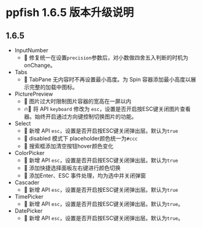 # ppfish 1.6.5 版本升级说明

## 1.6.5
- InputNumber
  - 🐛 修复统一在设置`precision`参数后，对小数做四舍五入判断的时机为onChange。
- Tabs
  - 🐛 TabPane 无内容时不再设置最小高度。为 Spin 容器添加最小高度以展示完整的加载中图标。
- PicturePreview
  - 🔨 图片过大时限制图片容器的宽高在一屏以内
  - 🔥🔨 将 API `keyboard` 修改为 `esc`，设置是否开启按ESC键关闭图片查看器。始终开启通过方向键控制切换图片的功能。
- Select
  - 🎊 新增 API `esc`，设置是否开启按ESC键关闭弹出层。默认为`true`
  - 🐛 disabled 模式下 placeholder颜色统一为`#ccc`
  - 🐛 搜索框添加清空按钮hover颜色变化
- ColorPicker
  - 🎊 新增 API `esc`，设置是否开启按ESC键关闭弹出层。默认为`true`
  - 🎊 添加快捷选择面板左右键进行颜色切换
  - 🎊 添加Enter、ESC 事件处理，均为选中并关闭弹窗
- Cascader
  - 🎊 新增 API `esc`，设置是否开启按ESC键关闭弹出层。默认为`true`
- TimePicker
  - 🎊 新增 API `esc`，设置是否开启按ESC键关闭弹出层。默认为`true`。
- DatePicker
  - 🎊 新增 API `esc`，设置是否开启按ESC键关闭弹出层。默认为`true`。
